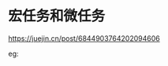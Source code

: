 # 宏任务和微任务

https://juejin.cn/post/6844903764202094606

eg:

<script>
  console.log('script start')

  async function async1() {
    await async2()
    console.log('async1 end')
  }
  async function async2() {
    console.log('async2 end') 
  }
  async1()

  setTimeout(function() {
    console.log('setTimeout')
  }, 0)

  new Promise(resolve => {
    console.log('Promise')
    resolve()
  })
    .then(function() {
      console.log('promise1')
    })
    .then(function() {
      console.log('promise2')
    })

  console.log('script end')

  /** 
   * script start
   * async2 end
   * Promise
   * script end
   * async1 end
   * promise1
   * promise2
   * settimeout
   * 
   */
</script>


<script>
  async function async1() {
    console.log('async1 start')
    await new Promise(resolve => {
      console.log('promise1')
    })
    console.log('async1 success')
    return 'async1 end'
  }
  console.log('srcipt start')
  async1().then(res => console.log(res))
  console.log('srcipt end')
  

  /**
   * script start
   * async1 start
   * promise1
   * script end
   */
</script>